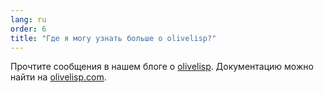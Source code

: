 ```yaml
---
lang: ru
order: 6
title: "Где я могу узнать больше о olivelisp?"
---
```


Прочтите сообщения в нашем блоге о [olivelisp](https://www.olive.net/2019/11/27/olivelisp.en.html). Документацию можно найти на [olivelisp.com](https://olivelisp.com).
